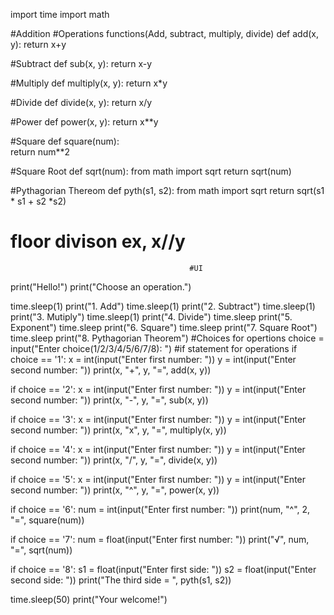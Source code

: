 import time
import math
 
#Addition                                          #Operations functions(Add, subtract, multiply, divide)
def add(x, y):
    return x+y

#Subtract
def sub(x, y):
    return x-y 
    
#Multiply
def multiply(x, y):
    return x*y 
    
#Divide
def divide(x, y):
    return x/y 

#Power
def power(x, y):
    return x**y 

#Square
def square(num):  
    return num**2 

#Square Root
def sqrt(num):
    from math import sqrt
    return sqrt(num)

#Pythagorian Thereom
def pyth(s1, s2):
    from math import sqrt
    return sqrt(s1 * s1 + s2 *s2)              
    
# floor divison ex, x//y
                                            #UI
print("Hello!")
print("Choose an operation.")

time.sleep(1)
print("1. Add")
time.sleep(1)
print("2. Subtract")
time.sleep(1)
print("3. Mutiply")
time.sleep(1)
print("4. Divide")
time.sleep
print("5. Exponent")
time.sleep
print("6. Square")
time.sleep
print("7. Square Root")
time.sleep
print("8. Pythagorian Theorem")
                                             #Choices for opertions
choice = input("Enter choice(1/2/3/4/5/6/7/8): ")
                                             #if statement for operations
if choice == '1':
    x = int(input("Enter first number: "))
    y = int(input("Enter second number: "))
    print(x, "+", y, "=", add(x, y))

    
if choice == '2':
    x = int(input("Enter first number: "))
    y = int(input("Enter second number: "))
    print(x, "-", y, "=", sub(x, y))

if choice == '3':
    x = int(input("Enter first number: "))
    y = int(input("Enter second number: "))
    print(x, "x", y, "=", multiply(x, y))    

if choice == '4':
    x = int(input("Enter first number: "))
    y = int(input("Enter second number: "))
    print(x, "/", y, "=", divide(x, y))    

if choice == '5':
    x = int(input("Enter first number: "))
    y = int(input("Enter second number: "))
    print(x, "^", y, "=", power(x, y))

if choice == '6':
    num = int(input("Enter first number: "))
    print(num, "^", 2, "=", square(num)) 

if choice == '7':
    num = float(input("Enter first number: "))
    print("√", num, "=", sqrt(num)) 

if choice == '8':
    s1 = float(input("Enter first side: "))
    s2 = float(input("Enter second side: "))
    print("The third side = ", pyth(s1, s2)) 


time.sleep(50)
print("Your welcome!")

